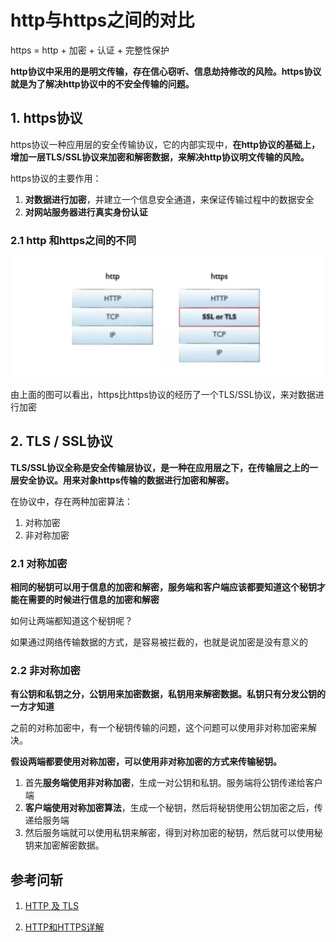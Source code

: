 # http与https之间的对比

https = http + 加密 + 认证 + 完整性保护

**http协议中采用的是明文传输，存在信心窃听、信息劫持修改的风险。https协议就是为了解决http协议中的不安全传输的问题。**



## 1. https协议

https协议一种应用层的安全传输协议，它的内部实现中，**在http协议的基础上，增加一层TLS/SSL协议来加密和解密数据，来解决http协议明文传输的风险。**

https协议的主要作用：

1. **对数据进行加密**，并建立一个信息安全通道，来保证传输过程中的数据安全
2. **对网站服务器进行真实身份认证**



### 2.1 http 和https之间的不同

<img src="../images/https.jpg" alt="https" style="zoom:50%;" />

由上面的图可以看出，https比https协议的经历了一个TLS/SSL协议，来对数据进行加密



## 2. TLS / SSL协议

**TLS/SSL协议全称是安全传输层协议，是一种在应用层之下，在传输层之上的一层安全协议。用来对象https传输的数据进行加密和解密。**

在协议中，存在两种加密算法：

1. 对称加密
2. 非对称加密

### 2.1 对称加密

**相同的秘钥可以用于信息的加密和解密，服务端和客户端应该都要知道这个秘钥才能在需要的时候进行信息的加密和解密**

如何让两端都知道这个秘钥呢？

如果通过网络传输数据的方式，是容易被拦截的，也就是说加密是没有意义的



### 2.2 非对称加密

**有公钥和私钥之分，公钥用来加密数据，私钥用来解密数据。私钥只有分发公钥的一方才知道**

之前的对称加密中，有一个秘钥传输的问题，这个问题可以使用非对称加密来解决。

**假设两端都要使用对称加密，可以使用非对称加密的方式来传输秘钥。**

1. 首先**服务端使用非对称加密**，生成一对公钥和私钥。服务端将公钥传递给客户端
2. **客户端使用对称加密算法**，生成一个秘钥，然后将秘钥使用公钥加密之后，传递给服务端
3. 然后服务端就可以使用私钥来解密，得到对称加密的秘钥，然后就可以使用秘钥来加密解密数据。



## 参考问斩

1. [HTTP 及 TLS](https://juejin.im/book/5bdc715fe51d454e755f75ef/section/5bdc72abe51d45051c44add3)

2. [HTTP和HTTPS详解](https://juejin.im/post/5af557a3f265da0b9265a498#heading-28)

